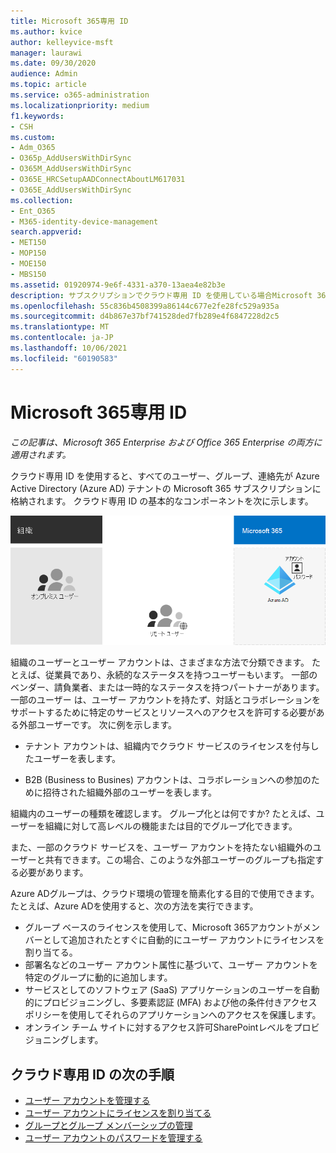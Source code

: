 ```yaml
---
title: Microsoft 365専用 ID
ms.author: kvice
author: kelleyvice-msft
manager: laurawi
ms.date: 09/30/2020
audience: Admin
ms.topic: article
ms.service: o365-administration
ms.localizationpriority: medium
f1.keywords:
- CSH
ms.custom:
- Adm_O365
- O365p_AddUsersWithDirSync
- O365M_AddUsersWithDirSync
- O365E_HRCSetupAADConnectAboutLM617031
- O365E_AddUsersWithDirSync
ms.collection:
- Ent_O365
- M365-identity-device-management
search.appverid:
- MET150
- MOP150
- MOE150
- MBS150
ms.assetid: 01920974-9e6f-4331-a370-13aea4e82b3e
description: サブスクリプションでクラウド専用 ID を使用している場合Microsoft 365グループを作成する方法について説明します。
ms.openlocfilehash: 55c836b4508399a86144c677e2fe28fc529a935a
ms.sourcegitcommit: d4b867e37bf741528ded7fb289e4f6847228d2c5
ms.translationtype: MT
ms.contentlocale: ja-JP
ms.lasthandoff: 10/06/2021
ms.locfileid: "60190583"
---
```

# <a name="microsoft-365-cloud-only-identity"></a>Microsoft 365専用 ID

*この記事は、Microsoft 365 Enterprise および Office 365 Enterprise の両方に適用されます。*

クラウド専用 ID を使用すると、すべてのユーザー、グループ、連絡先が Azure Active Directory (Azure AD) テナントの Microsoft 365 サブスクリプションに格納されます。 クラウド専用 ID の基本的なコンポーネントを次に示します。
 
![クラウド専用 ID の基本的なコンポーネント。](../media/about-microsoft-365-identity/cloud-only-identity.png)

組織のユーザーとユーザー アカウントは、さまざまな方法で分類できます。 たとえば、従業員であり、永続的なステータスを持つユーザーもいます。 一部のベンダー、請負業者、または一時的なステータスを持つパートナーがあります。 一部のユーザー は、ユーザー アカウントを持たず、対話とコラボレーションをサポートするために特定のサービスとリソースへのアクセスを許可する必要がある外部ユーザーです。 次に例を示します。

- テナント アカウントは、組織内でクラウド サービスのライセンスを付与したユーザーを表します。

- B2B (Business to Busines) アカウントは、コラボレーションへの参加のために招待された組織外部のユーザーを表します。

組織内のユーザーの種類を確認します。 グループ化とは何ですか? たとえば、ユーザーを組織に対して高レベルの機能または目的でグループ化できます。

また、一部のクラウド サービスを、ユーザー アカウントを持たない組織外のユーザーと共有できます。この場合、このような外部ユーザーのグループも指定する必要があります。

Azure ADグループは、クラウド環境の管理を簡素化する目的で使用できます。 たとえば、Azure ADを使用すると、次の方法を実行できます。

- グループ ベースのライセンスを使用して、Microsoft 365アカウントがメンバーとして追加されたとすぐに自動的にユーザー アカウントにライセンスを割り当てる。
- 部署名などのユーザー アカウント属性に基づいて、ユーザー アカウントを特定のグループに動的に追加します。
- サービスとしてのソフトウェア (SaaS) アプリケーションのユーザーを自動的にプロビジョニングし、多要素認証 (MFA) および他の条件付きアクセス ポリシーを使用してそれらのアプリケーションへのアクセスを保護します。
- オンライン チーム サイトに対するアクセス許可SharePointレベルをプロビジョニングします。

## <a name="next-steps-for-cloud-only-identity"></a>クラウド専用 ID の次の手順

- [ユーザー アカウントを管理する](manage-microsoft-365-accounts.md)
- [ユーザー アカウントにライセンスを割り当てる](assign-licenses-to-user-accounts.md)
- [グループとグループ メンバーシップの管理](manage-microsoft-365-groups.md)
- [ユーザー アカウントのパスワードを管理する](manage-microsoft-365-passwords.md)
